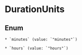 
# DurationUnits

## Enum


    * `minutes` (value: `"minutes"`)

    * `hours` (value: `"hours"`)



